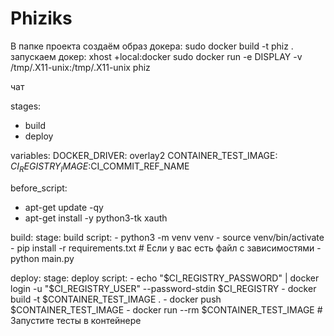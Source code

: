 # Phiziks
В папке проекта создаём образ докера:
  sudo docker build -t phiz .
запускаем докер:
  xhost +local:docker
  sudo docker run -e DISPLAY -v /tmp/.X11-unix:/tmp/.X11-unix phiz


чат

stages:
  - build
  - deploy

variables:
  DOCKER_DRIVER: overlay2
  CONTAINER_TEST_IMAGE: $CI_REGISTRY_IMAGE:$CI_COMMIT_REF_NAME

before_script:
  - apt-get update -qy
  - apt-get install -y python3-tk xauth

build:
  stage: build
  script:
    - python3 -m venv venv
    - source venv/bin/activate
    - pip install -r requirements.txt  # Если у вас есть файл с зависимостями
    - python main.py

deploy:
  stage: deploy
  script:
    - echo "$CI_REGISTRY_PASSWORD" | docker login -u "$CI_REGISTRY_USER" --password-stdin $CI_REGISTRY
    - docker build -t $CONTAINER_TEST_IMAGE .
    - docker push $CONTAINER_TEST_IMAGE
    - docker run --rm $CONTAINER_TEST_IMAGE  # Запустите тесты в контейнере
